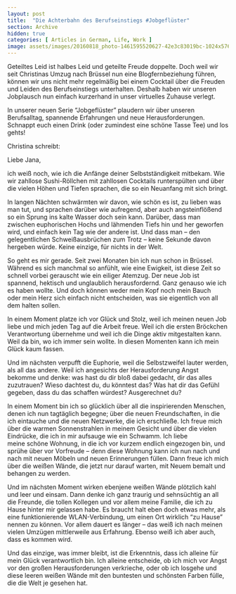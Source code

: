 ```yaml
---
layout: post
title:  "Die Achterbahn des Berufseinstiegs #Jobgeflüster"
section: Archive
hidden: true
categories: [ Articles in German, Life, Work ]
image: assets/images/20160818_photo-1461595520627-42e3c83019bc-1024x576.jpg
---
```







Geteiltes Leid ist halbes Leid und geteilte Freude doppelte. Doch weil wir seit Christinas Umzug nach Brüssel nun eine Blogfernbeziehung führen, können wir uns nicht mehr regelmäßig bei einem Cocktail über die Freuden und Leiden des Berufseinstiegs unterhalten. Deshalb haben wir unseren Jobplausch nun einfach kurzerhand in unser virtuelles Zuhause verlegt.

In unserer neuen Serie “Jobgeflüster” plaudern wir über unseren Berufsalltag, spannende Erfahrungen und neue Herausforderungen. Schnappt euch einen Drink (oder zumindest eine schöne Tasse Tee) und los gehts!



Christina schreibt:

Liebe Jana,

ich weiß noch, wie ich die Anfänge deiner Selbstständigkeit mitbekam. Wie wir zahllose Sushi-Röllchen mit zahllosen Cocktails runterspülten und über die vielen Höhen und Tiefen sprachen, die so ein Neuanfang mit sich bringt.

In langen Nächten schwärmten wir davon, wie schön es ist, zu lieben was man tut, und sprachen darüber wie aufregend, aber auch angsteinflößend so ein Sprung ins kalte Wasser doch sein kann. Darüber, dass man zwischen euphorischen Hochs und lähmenden Tiefs hin und her geworfen wird, und einfach kein Tag wie der andere ist. Und dass man – den gelegentlichen Schweißausbrüchen zum Trotz – keine Sekunde davon hergeben würde. Keine einzige, für nichts in der Welt.

So geht es mir gerade. Seit zwei Monaten bin ich nun schon in Brüssel. Während es sich manchmal so anfühlt, wie eine Ewigkeit, ist diese Zeit so schnell vorbei gerauscht wie ein eiliger Atemzug. Der neue Job ist spannend, hektisch und unglaublich herausfordernd. Ganz genauso wie ich es haben wollte. Und doch können weder mein Kopf noch mein Bauch oder mein Herz sich einfach nicht entscheiden, was sie eigentlich von all dem halten sollen.

In einem Moment platze ich vor Glück und Stolz, weil ich meinen neuen Job liebe und mich jeden Tag auf die Arbeit freue. Weil ich die ersten Bröckchen Verantwortung übernehme und weil ich die Dinge aktiv mitgestalten kann. Weil da bin, wo ich immer sein wollte. In diesen Momenten kann ich mein Glück kaum fassen.

Und im nächsten verpufft die Euphorie, weil die Selbstzweifel lauter werden, als all das andere. Weil ich angesichts der Herausforderung Angst bekomme und denke: was hast du dir bloß dabei gedacht, dir das alles zuzutrauen? Wieso dachtest du, du könntest das? Was hat dir das Gefühl gegeben, dass du das schaffen würdest? Ausgerechnet du?

In einem Moment bin ich so glücklich über all die inspirierenden Menschen, denen ich nun tagtäglich begegne; über die neuen Freundschaften, in die ich eintauche und die neuen Netzwerke, die ich erschließe. Ich freue mich über die warmen Sonnenstrahlen in meinem Gesicht und über die vielen Eindrücke, die ich in mir aufsauge wie ein Schwamm. Ich liebe meine schöne Wohnung, in die ich vor kurzem endlich eingezogen bin, und sprühe über vor Vorfreude – denn diese Wohnung kann ich nun nach und nach mit neuen Möbeln und neuen Erinnerungen füllen. Dann freue ich mich über die weißen Wände, die jetzt nur darauf warten, mit Neuem bemalt und behangen zu werden.

Und im nächsten Moment wirken ebenjene weißen Wände plötzlich kahl und leer und einsam. Dann denke ich ganz traurig und sehnsüchtig an all die Freunde, die tollen Kollegen und vor allem meine Familie, die ich zu Hause hinter mir gelassen habe. Es braucht halt eben doch etwas mehr, als eine funktionierende WLAN-Verbindung, um einen Ort wirklich “zu Hause” nennen zu können. Vor allem dauert es länger – das weiß ich nach meinen vielen Umzügen mittlerweile aus Erfahrung. Ebenso weiß ich aber auch, dass es kommen wird.

Und das einzige, was immer bleibt, ist die Erkenntnis, dass ich alleine für mein Glück verantwortlich bin. Ich alleine entscheide, ob ich mich vor Angst vor den großen Herausforderungen verkrieche, oder ob ich losgehe und diese leeren weißen Wände mit den buntesten und schönsten Farben fülle, die die Welt je gesehen hat.



